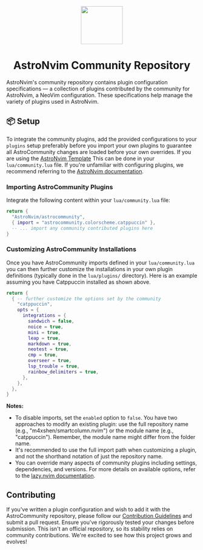 <div align="center" id="madewithlua">
  <img
    src="https://astronvim.com/logo/astronvim.svg"
    width="110"
    ,
    height="100"
  />
</div>
<h1 align="center">AstroNvim Community Repository</h1>

AstroNvim's community repository contains plugin configuration specifications — a collection of plugins contributed by the community for AstroNvim, a NeoVim configuration. These specifications help manage the variety of plugins used in AstroNvim.

## 📦 Setup

To integrate the community plugins, add the provided configurations to your `plugins` setup preferably before you import your own plugins to guarantee all AstroCommunity changes are loaded before your own overrides. If you are using the [AstroNvim Template](https://github.com/AstroNvim/template) This can be done in your `lua/community.lua` file. If you're unfamiliar with configuring plugins, we recommend referring to the [AstroNvim documentation](https://docs.astronvim.com/configuration/customizing_plugins/).

### Importing AstroCommunity Plugins

Integrate the following content within your `lua/community.lua` file:

```lua
return {
  "AstroNvim/astrocommunity",
  { import = "astrocommunity.colorscheme.catppuccin" },
  -- ... import any community contributed plugins here
}
```

### Customizing AstroCommunity Installations

Once you have AstroCommunity imports defined in your `lua/community.lua` you can then further customize the installations in your own plugin definitions (typically done in the `lua/plugins/` directory). Here is an example assuming you have Catppuccin installed as shown above.

```lua
return {
  { -- further customize the options set by the community
    "catppuccin",
    opts = {
      integrations = {
        sandwich = false,
        noice = true,
        mini = true,
        leap = true,
        markdown = true,
        neotest = true,
        cmp = true,
        overseer = true,
        lsp_trouble = true,
        rainbow_delimiters = true,
      },
    },
  },
}
```

**Notes:**

- To disable imports, set the `enabled` option to `false`. You have two approaches to modify an existing plugin: use the full repository name (e.g., "m4xshen/smartcolumn.nvim") or the module name (e.g., "catppuccin"). Remember, the module name might differ from the folder name.
- It's recommended to use the full import path when customizing a plugin, and not the shorthand notation of just the repository name.
- You can override many aspects of community plugins including settings, dependencies, and versions. For more details on available options, refer to the [lazy.nvim documentation](https://lazy.folke.io/).

## Contributing

If you've written a plugin configuration and wish to add it with the AstroCommunity repository, please follow our [Contribution Guidelines](./CONTRIBUTING.md) and submit a pull request. Ensure you've rigorously tested your changes before submission. This isn't an official repository, so its stability relies on community contributions. We're excited to see how this project grows and evolves!
